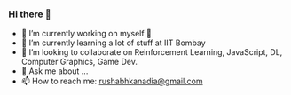 ### Hi there 👋

<!--
**guitarhero22/guitarhero22** is a ✨ _special_ ✨ repository because its `README.md` (this file) appears on your GitHub profile.
-->

- 🔭 I’m currently working on myself 🙂
- 🌱 I’m currently learning a lot of stuff at IIT Bombay
- 👯 I’m looking to collaborate on Reinforcement Learning, JavaScript, DL, Computer Graphics, Game Dev.
- 💬 Ask me about ...
- 📫 How to reach me: rushabhkanadia@gmail.com

